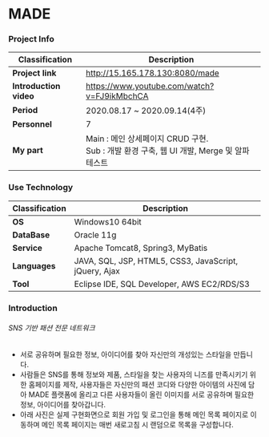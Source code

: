 # MADE
### Project Info
| Classification | Description |
| --- | --- |
| **Project link** | http://15.165.178.130:8080/made |
| **Introduction video** | https://www.youtube.com/watch?v=FJ9ikMbchCA |
| **Period** | 2020.08.17 ~ 2020.09.14(4주) |
| **Personnel** | 7 |
| **My part** | Main : 메인 상세페이지 CRUD 구현.<br/>Sub : 개발 환경 구축, 웹 UI 개발, Merge 및 알파테스트 |
   
### Use Technology
| Classification | Description |
| --- | --- |
| **OS** | Windows10 64bit |
| **DataBase** | Oracle 11g |
| **Service** | Apache Tomcat8, Spring3, MyBatis |
| **Languages** | JAVA, SQL, JSP, HTML5, CSS3, JavaScript, jQuery, Ajax |
| **Tool** | Eclipse IDE, SQL Developer, AWS EC2/RDS/S3 |
   
### Introduction
###### SNS 기반 패션 전문 네트워크
* 서로 공유하며 필요한 정보, 아이디어를 찾아 자신만의 개성있는 스타일을 만듭니다.
* 사람들은 SNS를 통해 정보와 제품, 스타일을 찾는 사용자의 니즈를 만족시키기 위한 홈페이지를 제작, 사용자들은 자신만의 패션 코디와 다양한 아이템의 사진에 담아 MADE 플랫폼에 올리고 다른 사용자들이 올린 이미지를 서로 공유하며 필요한 정보, 아이디어를 찾아갑니다.
* 아래 사진은 실제 구현화면으로 회원 가입 및 로그인을 통해 메인 목록 페이지로 이동하며 메인 목록 페이지는 매번 새로고침 시 랜덤으로 목록을 구성합니다.
